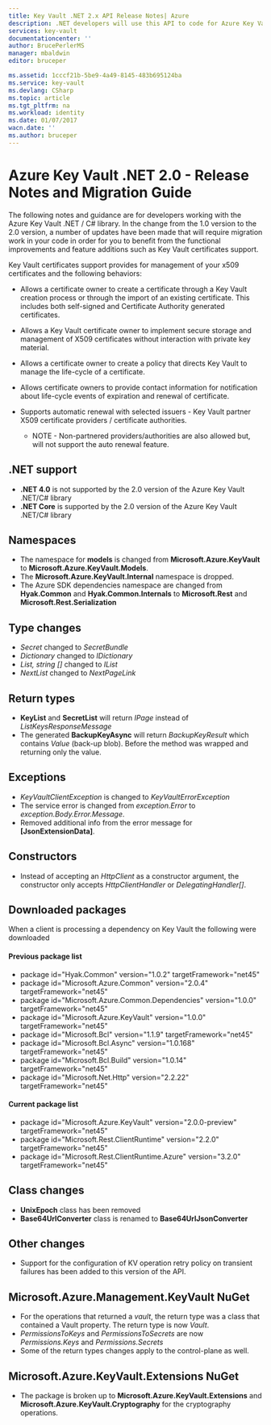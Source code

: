```yaml
---
title: Key Vault .NET 2.x API Release Notes| Azure
description: .NET developers will use this API to code for Azure Key Vault
services: key-vault
documentationcenter: ''
author: BrucePerlerMS
manager: mbaldwin
editor: bruceper

ms.assetid: 1cccf21b-5be9-4a49-8145-483b695124ba
ms.service: key-vault
ms.devlang: CSharp
ms.topic: article
ms.tgt_pltfrm: na
ms.workload: identity
ms.date: 01/07/2017
wacn.date: ''
ms.author: bruceper
---
```


# Azure Key Vault .NET 2.0 - Release Notes and Migration Guide
The following notes and guidance are for developers working with the Azure Key Vault .NET / C# library. In the change from the 1.0 version to the 2.0 version, a number of updates have been made that will require migration work in your code in order for you to benefit from the functional improvements and feature additions such as Key Vault certificates support.

Key Vault certificates support provides for management of your x509 certificates and the following behaviors:  

- Allows a certificate owner to create a certificate through a Key Vault creation process or through the import of an existing certificate. This includes both self-signed and Certificate Authority generated certificates.
- Allows a Key Vault certificate owner to implement secure storage and management of X509 certificates without interaction with private key material.  
- Allows a certificate owner to create a policy that directs Key Vault to manage the life-cycle of a certificate.  
- Allows certificate owners to provide contact information for notification about life-cycle events of expiration and renewal of certificate.  
- Supports automatic renewal with selected issuers - Key Vault partner X509 certificate providers / certificate authorities.

  - NOTE - Non-partnered providers/authorities are also allowed but, will not support the auto renewal feature.

## .NET support
- **.NET 4.0** is not supported by the 2.0 version of the Azure Key Vault .NET/C# library
- **.NET Core** is supported by the 2.0 version of the Azure Key Vault .NET/C# library

## Namespaces
- The namespace for **models** is changed from **Microsoft.Azure.KeyVault** to **Microsoft.Azure.KeyVault.Models**.
- The **Microsoft.Azure.KeyVault.Internal** namespace is dropped.
- The Azure SDK dependencies namespace are changed from **Hyak.Common** and **Hyak.Common.Internals** to **Microsoft.Rest** and **Microsoft.Rest.Serialization**

## Type changes
- *Secret* changed to *SecretBundle*
- *Dictionary* changed to *IDictionary*
- *List<T>, string []* changed to *IList<T>*
- *NextList* changed to  *NextPageLink*

## Return types
- **KeyList** and **SecretList** will return *IPage<T>* instead of *ListKeysResponseMessage*
- The generated **BackupKeyAsync** will return *BackupKeyResult* which contains *Value* (back-up blob). Before the method was wrapped and returning only the value.

## Exceptions
- *KeyVaultClientException* is changed to *KeyVaultErrorException*
- The service error is changed from *exception.Error* to *exception.Body.Error.Message*.
- Removed additional info from the error message for **[JsonExtensionData]**.

## Constructors
- Instead of accepting an *HttpClient* as a constructor argument, the constructor only accepts *HttpClientHandler* or *DelegatingHandler[]*.

## Downloaded packages
When a client is processing a  dependency on Key Vault the following were downloaded

#### Previous package list
- package id="Hyak.Common" version="1.0.2" targetFramework="net45"
- package id="Microsoft.Azure.Common" version="2.0.4" targetFramework="net45"
- package id="Microsoft.Azure.Common.Dependencies" version="1.0.0" targetFramework="net45"
- package id="Microsoft.Azure.KeyVault" version="1.0.0" targetFramework="net45"
- package id="Microsoft.Bcl" version="1.1.9" targetFramework="net45"
- package id="Microsoft.Bcl.Async" version="1.0.168" targetFramework="net45"
- package id="Microsoft.Bcl.Build" version="1.0.14" targetFramework="net45"
- package id="Microsoft.Net.Http" version="2.2.22" targetFramework="net45"

#### Current package list
- package id="Microsoft.Azure.KeyVault" version="2.0.0-preview" targetFramework="net45"
- package id="Microsoft.Rest.ClientRuntime" version="2.2.0" targetFramework="net45"
- package id="Microsoft.Rest.ClientRuntime.Azure" version="3.2.0" targetFramework="net45"

## Class changes
- **UnixEpoch** class has been removed
- **Base64UrlConverter** class is renamed to **Base64UrlJsonConverter**

## Other changes
- Support for the configuration of KV operation retry policy on transient failures has been added to this version of the API.

## Microsoft.Azure.Management.KeyVault NuGet
- For the operations that returned a *vault*, the return type was a class that contained a Vault property. The return type is now *Vault*.
- *PermissionsToKeys* and *PermissionsToSecrets* are now *Permissions.Keys* and *Permissions.Secrets*
- Some of the return types changes apply to the control-plane as well.

## Microsoft.Azure.KeyVault.Extensions NuGet
- The package is broken up to **Microsoft.Azure.KeyVault.Extensions** and **Microsoft.Azure.KeyVault.Cryptography** for the cryptography operations.